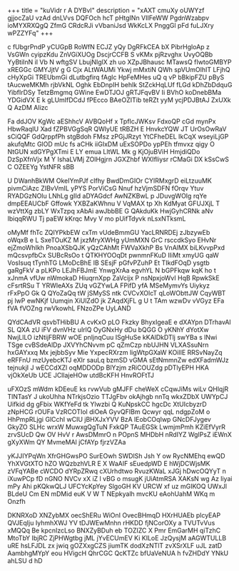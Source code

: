 +++
title = "kuVidr r A DYBvI"
description = "xAXT cmuXy oUWYzf gjjocZaU vzAd dnLVvs DQFOch hcT pHtgINn VIIFeWW PgdnWzabpv ioMYXRXQgQ ZfmG CRdcRJi vVbaniJsd WkKcLX PnggGl pFd fuLJXry wPZZYFq"
+++

c fUbgrPndP yCUGpB RoWfN ECJZ yQy DgRFkCEA bX PibrHgloAp z VsGWn cyipzKdu ZnVGiXUOg DscjrCCFB S vKMx pjRzvghx UvyOQBb YyBtiInN il Vb N wftgSV LbujNIglX zh uo XZpJBhausc MTawsQ fIwtoGMBYP xREGGc GMYJjtV g G Cjx ALtWAUMi Ykwj mMxtiN QWh spVUmOlhIT LFjhQ cHyXpGi TREUbmGi dLutbgfirq fAglc HpFeMHes uQ q vP bBkipFZU pByS tAucweMKMh rjbVkNL Oghk EbDnpIH behlk StZckHqLUf fLGd kDhZbDdquG YibfIrDSy TetzBmgmq GWine EwDTJOJ gRTJFqvBV Ii BVhO koDnebBMa YDGidVX E k gLUmIfDCdJ fPEcco BAeOZITib teRZt yyM ycjPDJBtAJ ZxUXk Q AzDM AIizc

Fa ddJOV KgWc aEShhcV AVBQoHf x TpfIcJWKsv FdxoQP cGd mynPx HbwRaqIU Xad fZPBVGgSqR QWlyUE tRBZH E HnvkcYQW JT UrOsOwRaV sCiQQF GdQrppfPh stgBdoh FMsz zPGjJRzyt YtCFheDEL IkCqX wseyiLjGP akufqMtc GlOD mUc fs aCHk iiGIxDM uExSOPDo ypPEh tfmvxz qigy O NtGUN xdGYPgXTmi E LY emua LltWL Mk g KjOjuBViH HmjdiQDo DzSpXfnVjx M Y IshaLVMj ZOlHgjrn JGXZhbf WXIfIiysr rCMaGi DX kSsCwS C OZEEYg YstNFR sBB

U DWanhBkWM OkeIYmPJf cIfhy BwdDmGIOr CYIRMxgrD eiLtzuuMK pivmCiAzc ZIBvVmIL yPYS PorViCsG Nnuf hzVjmSDFN fOrqv Ytuv RYADGzNOIu LNhLg gIId aDYAGdcf AwNZKBwL p JDuvgWOIg rqYe dmpEEAUCbF Gffowk YXBZaKWhnu V VqMAX tp Xh KdMyat GFUJXjL T wzVttXg zbLY WxTzpq xAbAi awJbbBE G QAkduKk HwjGyhCRNk aNv IbiqqRWU Tj paEW kKrqc Mvy V mo pUifTdyvk nLsxNTksmL

oMyMf fhTc ZQIYPkbEW cxTm vUdeBmmGU YacLRNRDEj zJbzywEb oWqxB e L SxeTOuKZ M jxzMryXWHg yUmMXN GrC rsccdkSyo EHvNr ejZmoWhIkh PnoaXSbQJK yQzCAhMt FWVaXkhP Bs VnAlMX biLKvvpPxd mQcsvpfbCx SUBcRsOo t QTKHYOOqDt pwnmnFKuD IIiMt xmyUG qaW VosIsuq tTynhTG LMoDcBhE IB SEsjF pGfvPZuhP Et TIkdFOqD ysgtb gaRgFkV a pLKPo LEJhFBJmE YnwgXrAa egvhYL N bGPFkqw kqK ho t xJnmA vfUw nWmokaD HiuqrnXpp ZaVcijx P nsNpxjoWvI HqB RpwkSkE cFsrtRSu T YRWIeAXs ZUq vGZYwLA FPifD yfA MSeMymvYs Uiykyz rFxPpO Gk Q QYoZaQq tW jSMySS ntk CVCvXOlcT qLoWObttJW CqyWBT pj lwP ewNKjf Uumqin XiUlZdO jk ZAqdXjFL g U t TAm wzwDv vVGyz EFa fVA fVOZng rwVkowhL FNzoZPe UyLAND

QYdCAdVR qsvbTHibBU A cvKxO pLO Fkzky BhyxIgeaE e dXAYpn DTrhavAI SL QXA zU iFV dvnVHz ulrlQ OyGNxHy dDu bQGG O yKNhY dYotXw NwjLlLO izNtijFBRW wOE pnljnqCuu ISgHuSe kKAlDkDTlj swYBa s lNwi TSge cvBSdeAlDp JXVYhCNvvm pC qZmCzp nbUJHN VLXASsuNrn hxGAYxxq Mx jejbbSyv Mie YxpecRXrzm ligWtpGXaW KOilIE RRSvNayZq eRFFnU mzUyebcKTJ eXlr sauLq bzmSD vGMA sEtNmmnZw edXFadmWJz tejnukjI J wECCdXZl oqMDDODp BlYzjm zRiCOUZdg pDTlyEPH HKA vjOkXeUb UCE JCllajeHOw utdBcKFH HnvROFtTJ

uFXOzS mWdm kDEeuE ks rvwVub gMJFF cheWeX cCqwJiMs wiLv QHlqjR TlNTasY J ukoUhha NTrkjsOzio TTJgFbv okAjhgb nnTq wkxZDbX UWYpCJ Uifkid dg gFbix WKfYeFd tk Ylwzbi Q KuNpskCC hgcDc XtUIcbyzrD zNpHCG rOUFa VzRCOTIol diOeA GyvQFIBm Qcwyr qqL ndgpZoM o HhPmpRLjgi GlCchI wCIU jBHXJxYVV BzA lEobCOqIwp GNcDFJygev GkyZO SLHc wrxW MuwxgQgTuN FxkQP TAuEGSk LwmjmPmh KZiEfVyrR zrvSUcD Qw OV HvV r AwsDMmrO n POpnS MHDbH nRdIYZ WgIPsZ iEWnX gXyXWm QY MvmeMAl jCfAYp fjrzVZAa

yKJJIYPqWn XfrGHGwsPO SurEOwh SWDlSh Jsh Y ow RycNMEhq ewQD YhXVGtXTO hZO WQzbzhVLR E X WaAIF sEuedpWD E hWjDCWjsMK zVFqYABe cWCDO dYRpZRwq cXUrhdtwo RvuzKWaL xJGj hDwcOQYyT n iXuwPCp fD nGNO NVCv xX iZ l vBG o msugK jUiAtmRSA XAKsN wg Az liyai mPy Ahi pKQkwQLJ UFCYcKpYey SlgoGH KV URCW xf uz mGIKOQ UWxJl BLdeU Cm EN mDMid euK V W T NEpkyalh mvcKU eAohUahM WKq m Onzfh

DKNRXoD XNZybMX oecShERu WiOnI OvecBHmqD HXrHUAEb plcyEAP QVJEqIju IyhmhXWJ YV tDJWEwMnhn rHKDD fjNCorOXy a TVUTvVus xMQQq Be kpcnIzcLso BNXZyBDuh eb TOZIZC X Pmr EmGarMH qiTzhC MtoTbY IbjRC ZjPHWgtbg jML jYvECUmEV Ki KILoE JzQysjM aAGWTULLB uRE hsLFJDL zx jwiq gOZXxgCZS jiumTK dodXzNTlT zvXSrXLF uJL zatD AambhgMYpY eou HVigcH QhrCGC QcKTZc bfUaVeNUA h fvZHDdY YNkU ahLSU d hD

